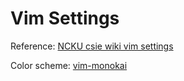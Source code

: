 # Vim Settings

Reference: [NCKU csie wiki vim settings](http://wiki.csie.ncku.edu.tw/vim/vimrc)

Color scheme: [vim-monokai](https://github.com/sickill/vim-monokai)
